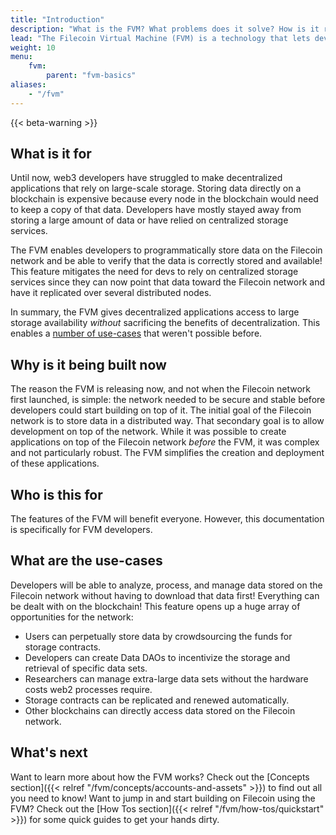 ```yaml
---
title: "Introduction"
description: "What is the FVM? What problems does it solve? How is it related to the EVM? This page will answer all these questions, and give you a solid introduction to the Filecoin virtual machine."
lead: "The Filecoin Virtual Machine (FVM) is a technology that lets developers deploy custom code to the Filecoin network and have the nodes on the network run that code. The FVM allows developers to link decentralized applications to verified storage -- a feature that needs to be added to the web3 ecosystem."
weight: 10
menu:
    fvm:
        parent: "fvm-basics"
aliases:
    - "/fvm"
---
```


{{< beta-warning >}}

## What is it for

Until now, web3 developers have struggled to make decentralized applications that rely on large-scale storage. Storing data directly on a blockchain is expensive because every node in the blockchain would need to keep a copy of that data. Developers have mostly stayed away from storing a large amount of data or have relied on centralized storage services.

The FVM enables developers to programmatically store data on the Filecoin network and be able to verify that the data is correctly stored and available! This feature mitigates the need for devs to rely on centralized storage services since they can now point that data toward the Filecoin network and have it replicated over several distributed nodes.

In summary, the FVM gives decentralized applications access to large storage availability _without_ sacrificing the benefits of decentralization. This enables a [number of use-cases](#use-cases) that weren't possible before.

## Why is it being built now

The reason the FVM is releasing now, and not when the Filecoin network first launched, is simple: the network needed to be secure and stable before developers could start building on top of it. The initial goal of the Filecoin network is to store data in a distributed way. That secondary goal is to allow development on top of the network. While it was possible to create applications on top of the Filecoin network _before_ the FVM, it was complex and not particularly robust. The FVM simplifies the creation and deployment of these applications.

## Who is this for

The features of the FVM will benefit everyone. However, this documentation is specifically for FVM developers.

## What are the use-cases

Developers will be able to analyze, process, and manage data stored on the Filecoin network without having to download that data first! Everything can be dealt with on the blockchain! This feature opens up a huge array of opportunities for the network:

- Users can perpetually store data by crowdsourcing the funds for storage contracts.
- Developers can create Data DAOs to incentivize the storage and retrieval of specific data sets.
- Researchers can manage extra-large data sets without the hardware costs web2 processes require.
- Storage contracts can be replicated and renewed automatically.
- Other blockchains can directly access data stored on the Filecoin network.

## What's next

Want to learn more about how the FVM works? Check out the [Concepts section]({{< relref "/fvm/concepts/accounts-and-assets" >}}) to find out all you need to know! Want to jump in and start building on Filecoin using the FVM? Check out the [How Tos section]({{< relref "/fvm/how-tos/quickstart" >}}) for some quick guides to get your hands dirty.
